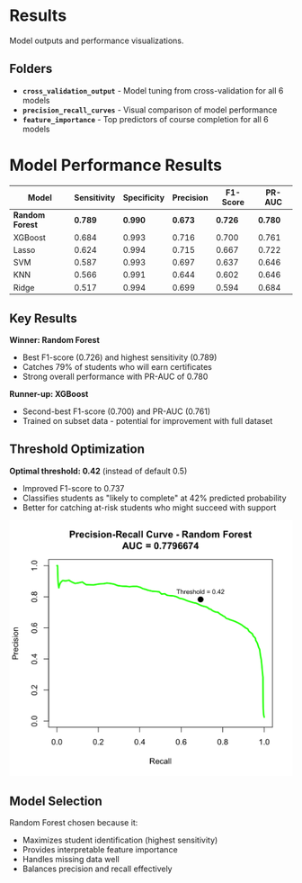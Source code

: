 # Results

Model outputs and performance visualizations.

## Folders

- **`cross_validation_output`** - Model tuning from cross-validation for all 6 models
- **`precision_recall_curves`** - Visual comparison of model performance
- **`feature_importance`** - Top predictors of course completion for all 6 models


# Model Performance Results

| Model | Sensitivity | Specificity | Precision | F1-Score | PR-AUC |
|-------|-------------|-------------|-----------|----------|--------|
| **Random Forest** | **0.789** | **0.990** | **0.673** | **0.726** | **0.780** |
| XGBoost | 0.684 | 0.993 | 0.716 | 0.700 | 0.761 |
| Lasso | 0.624 | 0.994 | 0.715 | 0.667 | 0.722 |
| SVM | 0.587 | 0.993 | 0.697 | 0.637 | 0.646 |
| KNN | 0.566 | 0.991 | 0.644 | 0.602 | 0.646 |
| Ridge | 0.517 | 0.994 | 0.699 | 0.594 | 0.684 |

## Key Results

**Winner: Random Forest**
- Best F1-score (0.726) and highest sensitivity (0.789)
- Catches 79% of students who will earn certificates
- Strong overall performance with PR-AUC of 0.780

**Runner-up: XGBoost**
- Second-best F1-score (0.700) and PR-AUC (0.761)
- Trained on subset data - potential for improvement with full dataset

## Threshold Optimization

**Optimal threshold: 0.42** (instead of default 0.5)
- Improved F1-score to 0.737
- Classifies students as "likely to complete" at 42% predicted probability
- Better for catching at-risk students who might succeed with support

![alt text](results/precision_recall_curves/prc_rf_optimal.png)

## Model Selection

Random Forest chosen because it:
- Maximizes student identification (highest sensitivity)
- Provides interpretable feature importance
- Handles missing data well
- Balances precision and recall effectively
